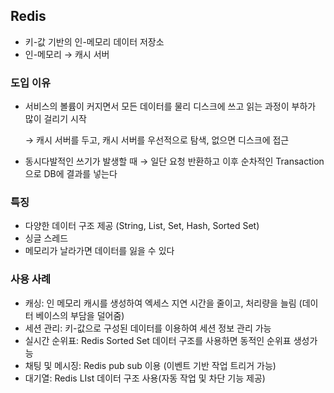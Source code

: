 ## Redis

- 키-값 기반의 인-메모리 데이터 저장소
- 인-메모리 → 캐시 서버

### 도입 이유

- 서비스의 볼륨이 커지면서 모든 데이터를 물리 디스크에 쓰고 읽는 과정이 부하가 많이 걸리기 시작
    
    → 캐시 서버를 두고, 캐시 서버를 우선적으로 탐색, 없으면 디스크에 접근
    
- 동시다발적인 쓰기가 발생할 때 → 일단 요청 반환하고 이후 순차적인 Transaction으로 DB에 결과를 넣는다

### 특징

- 다양한 데이터 구조 제공 (String, List, Set, Hash, Sorted Set)
- 싱글 스레드
- 메모리가 날라가면 데이터를 잃을 수 있다

### 사용 사례

- 캐싱: 인 메모리 캐시를 생성하여 엑세스 지연 시간을 줄이고, 처리량을 늘림 (데이터 베이스의 부담을 덜어줌)
- 세션 관리: 키-값으로 구성된 데이터를 이용하여 세션 정보 관리 가능
- 실시간 순위표: Redis Sorted Set 데이터 구조를 사용하면 동적인 순위표 생성가능
- 채팅 및 메시징: Redis pub sub 이용 (이벤트 기반 작업 트리거 가능)
- 대기열: Redis LIst 데이터 구조 사용(자동 작업 및 차단 기능 제공)
